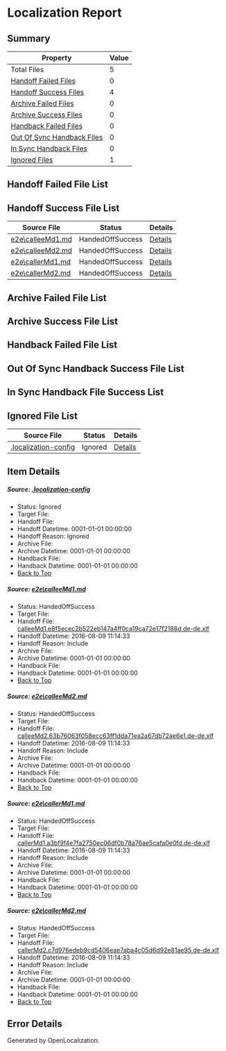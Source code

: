 # <a name='report-top'></a> Localization Report

## Summary
 Property | Value 
 -------- | ----- 
 Total Files | 5
[ Handoff Failed Files ](#handoff-failed-list)| 0
[ Handoff Success Files ](#handoff-success-list)| 4
[ Archive Failed Files ](#archive-failed-list)| 0
[ Archive Success Files ](#archive-success-list)| 0
[ Handback Failed Files ](#handback-failed-list)| 0
[ Out Of Sync Handback Files ](#outofsync-handback-success-list)| 0
[ In Sync Handback Files ](#insync-handback-success-list)| 0
[ Ignored Files ](#ignored-list)| 1

## <a name='handoff-failed-list'></a> Handoff Failed File List

## <a name='handoff-success-list'></a> Handoff Success File List
 Source File | Status | Details 
 ----------- | ------ | ------- 
 [e2e\calleeMd1.md](https://github.com/OpenLocalizationTestOrg/oltest/blob/b3b5b1b2d9a5bc53c3e600db57965d119ca66d64/e2e/calleeMd1.md) | HandedOffSuccess | [Details](#fb9c14d01856906c77a4d559e3639027f1bf75c91)
 [e2e\calleeMd2.md](https://github.com/OpenLocalizationTestOrg/oltest/blob/b3b5b1b2d9a5bc53c3e600db57965d119ca66d64/e2e/calleeMd2.md) | HandedOffSuccess | [Details](#e2867546d8eabc86da51434b0b4a50eceddaec2a2)
 [e2e\callerMd1.md](https://github.com/OpenLocalizationTestOrg/oltest/blob/b3b5b1b2d9a5bc53c3e600db57965d119ca66d64/e2e/callerMd1.md) | HandedOffSuccess | [Details](#4b320c838f4e8c64ed0c62bca6f4fc172ebffd983)
 [e2e\callerMd2.md](https://github.com/OpenLocalizationTestOrg/oltest/blob/b3b5b1b2d9a5bc53c3e600db57965d119ca66d64/e2e/callerMd2.md) | HandedOffSuccess | [Details](#9dafb173cd9ea9eaea3a9ba9ca142223dfaa67124)

## <a name='archive-failed-list'></a> Archive Failed File List

## <a name='archive-success-list'></a> Archive Success File List

## <a name='handback-failed-list'></a> Handback Failed File List

## <a name='outofsync-handback-success-list'></a> Out Of Sync Handback Success File List

## <a name='insync-handback-success-list'></a> In Sync Handback File Success List

## <a name='ignored-list'></a> Ignored File List
 Source File | Status | Details 
 ----------- | ------ | ------- 
 [.localization-config](https://github.com/OpenLocalizationTestOrg/oltest/blob/b3b5b1b2d9a5bc53c3e600db57965d119ca66d64/.localization-config) | Ignored | [Details](#3d4f252ac210baf56311d7e97dcc2db10974dbd20)

## Item Details
##### <a name='3d4f252ac210baf56311d7e97dcc2db10974dbd20'></a> Source: [.localization-config](https://github.com/OpenLocalizationTestOrg/oltest/blob/b3b5b1b2d9a5bc53c3e600db57965d119ca66d64/.localization-config)
* Status: Ignored
* Target File: 
* Handoff File: 
* Handoff Datetime: 0001-01-01 00:00:00
* Handoff Reason: Ignored
* Archive File: 
* Archive Datetime: 0001-01-01 00:00:00
* Handback File: 
* Handback Datetime: 0001-01-01 00:00:00
* [Back to Top](#report-top)

##### <a name='fb9c14d01856906c77a4d559e3639027f1bf75c91'></a> Source: [e2e\calleeMd1.md](https://github.com/OpenLocalizationTestOrg/oltest/blob/b3b5b1b2d9a5bc53c3e600db57965d119ca66d64/e2e/calleeMd1.md)
* Status: HandedOffSuccess
* Target File: 
* Handoff File: [calleeMd1.e8f5ecec2b522eb147a4ff0ca19ca72e17f2186d.de-de.xlf](https://github.com/OpenLocalizationTestOrg/olhandoff-e2e/blob/9c7c1cb351781a3af87a93faa0192c475101116a/ol-handoff/OpenLocalizationTestOrg/ol-test-dede/ci/ht/calleeMd1.e8f5ecec2b522eb147a4ff0ca19ca72e17f2186d.de-de.xlf)
* Handoff Datetime: 2016-08-09 11:14:33
* Handoff Reason: Include
* Archive File: 
* Archive Datetime: 0001-01-01 00:00:00
* Handback File: 
* Handback Datetime: 0001-01-01 00:00:00
* [Back to Top](#report-top)

##### <a name='e2867546d8eabc86da51434b0b4a50eceddaec2a2'></a> Source: [e2e\calleeMd2.md](https://github.com/OpenLocalizationTestOrg/oltest/blob/b3b5b1b2d9a5bc53c3e600db57965d119ca66d64/e2e/calleeMd2.md)
* Status: HandedOffSuccess
* Target File: 
* Handoff File: [calleeMd2.63b76063f058ecc63ff1dda71ea2a67db72ae6e1.de-de.xlf](https://github.com/OpenLocalizationTestOrg/olhandoff-e2e/blob/9c7c1cb351781a3af87a93faa0192c475101116a/ol-handoff/OpenLocalizationTestOrg/ol-test-dede/ci/ht/calleeMd2.63b76063f058ecc63ff1dda71ea2a67db72ae6e1.de-de.xlf)
* Handoff Datetime: 2016-08-09 11:14:33
* Handoff Reason: Include
* Archive File: 
* Archive Datetime: 0001-01-01 00:00:00
* Handback File: 
* Handback Datetime: 0001-01-01 00:00:00
* [Back to Top](#report-top)

##### <a name='4b320c838f4e8c64ed0c62bca6f4fc172ebffd983'></a> Source: [e2e\callerMd1.md](https://github.com/OpenLocalizationTestOrg/oltest/blob/b3b5b1b2d9a5bc53c3e600db57965d119ca66d64/e2e/callerMd1.md)
* Status: HandedOffSuccess
* Target File: 
* Handoff File: [callerMd1.a3bf9f4e7fa2750ec06df0b78a76ae5cafa0e0fd.de-de.xlf](https://github.com/OpenLocalizationTestOrg/olhandoff-e2e/blob/9c7c1cb351781a3af87a93faa0192c475101116a/ol-handoff/OpenLocalizationTestOrg/ol-test-dede/ci/ht/callerMd1.a3bf9f4e7fa2750ec06df0b78a76ae5cafa0e0fd.de-de.xlf)
* Handoff Datetime: 2016-08-09 11:14:33
* Handoff Reason: Include
* Archive File: 
* Archive Datetime: 0001-01-01 00:00:00
* Handback File: 
* Handback Datetime: 0001-01-01 00:00:00
* [Back to Top](#report-top)

##### <a name='9dafb173cd9ea9eaea3a9ba9ca142223dfaa67124'></a> Source: [e2e\callerMd2.md](https://github.com/OpenLocalizationTestOrg/oltest/blob/b3b5b1b2d9a5bc53c3e600db57965d119ca66d64/e2e/callerMd2.md)
* Status: HandedOffSuccess
* Target File: 
* Handoff File: [callerMd2.c7d976edeb9cd5406eae7aba4c05d6d92e81ae95.de-de.xlf](https://github.com/OpenLocalizationTestOrg/olhandoff-e2e/blob/9c7c1cb351781a3af87a93faa0192c475101116a/ol-handoff/OpenLocalizationTestOrg/ol-test-dede/ci/ht/callerMd2.c7d976edeb9cd5406eae7aba4c05d6d92e81ae95.de-de.xlf)
* Handoff Datetime: 2016-08-09 11:14:33
* Handoff Reason: Include
* Archive File: 
* Archive Datetime: 0001-01-01 00:00:00
* Handback File: 
* Handback Datetime: 0001-01-01 00:00:00
* [Back to Top](#report-top)


## Error Details

Generated by OpenLocalization.
